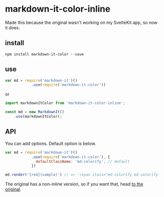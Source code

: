 # markdown-it-color-inline
Made this because the original wasn't working on my SvelteKit app, so now it does.

## install

```shell
npm install markdown-it-color --save
```

## use

```javascript
var md = require('markdown-it')()
            .use(require('markdown-it-color'))
```
or
```javascript
import markdownItColor from 'markdown-it-color-inline';

const md = new MarkdownIt()
	.use(markdownItColor);

```

## API

You can add options. Default option is below.

```javascript
var md = require('markdown-it')()
            .use(require('markdown-it-color'), {
              defaultClassName: 'md-colorify', // default
            })

md.render('{red}(sample)') // => '<span class="md-colorify md-colorify--red" style="color: red;">sample</span>'
```

The original has a non-inline version, so if you want that, head [to the original](https://github.com/nkjmsss/markdown-it-color).
